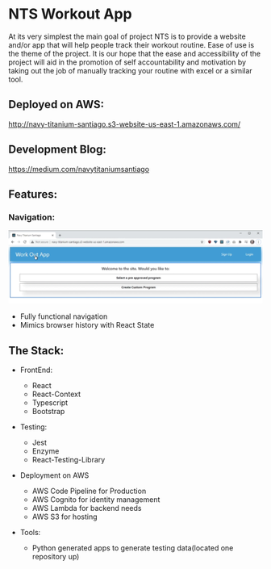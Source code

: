 # NTS Workout App

At its very simplest the main goal of project NTS is to provide a website and/or app that will help people track their workout routine. Ease of use is the theme of the project. It is our hope that the ease and accessibility of the project will aid in the promotion of self accountability and motivation by taking out the job of manually tracking your routine with excel or a similar tool.

## Deployed on AWS:

http://navy-titanium-santiago.s3-website-us-east-1.amazonaws.com/

## Development Blog:

https://medium.com/navytitaniumsantiago

## Features:

### Navigation:

![Image of the navigation in action](/ReadMeImages/navigation.gif)
* Fully functional navigation
* Mimics browser history with React State

## The Stack:

* FrontEnd:
  * React
  * React-Context
  * Typescript
  * Bootstrap

* Testing:
  * Jest
  * Enzyme
  * React-Testing-Library

* Deployment on AWS
  * AWS Code Pipeline for Production
  * AWS Cognito for identity management
  * AWS Lambda for backend needs
  * AWS S3 for hosting
  
* Tools:
  * Python generated apps to generate testing data(located one repository up)




